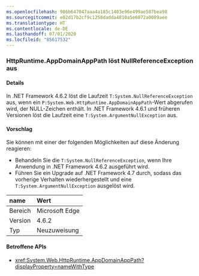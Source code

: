 ```yaml
---
ms.openlocfilehash: 986b647047aaa4a185c1403e96e499ae587bea98
ms.sourcegitcommit: e02d17b2cf9c1258dadda4810a5e6072a0089aee
ms.translationtype: HT
ms.contentlocale: de-DE
ms.lasthandoff: 07/01/2020
ms.locfileid: "85617532"
---
```

### <a name="httpruntimeappdomainapppath-throws-a-nullreferenceexception"></a>HttpRuntime.AppDomainAppPath löst NullReferenceException aus

#### <a name="details"></a>Details

In .NET Framework 4.6.2 löst die Laufzeit `T:System.NullReferenceException` aus, wenn ein `P:System.Web.HttpRuntime.AppDomainAppPath`-Wert abgerufen wird, der NULL-Zeichen enthält. In .NET Framework 4.6.1 und früheren Versionen löst die Laufzeit eine `T:System.ArgumentNullException` aus.

#### <a name="suggestion"></a>Vorschlag

Sie können mit einer der folgenden Möglichkeiten auf diese Änderung reagieren:

- Behandeln Sie die `T:System.NullReferenceException`, wenn Ihre Anwendung in .NET Framework 4.6.2 ausgeführt wird.
- Führen Sie ein Upgrade auf .NET Framework 4.7 durch, sodass das vorherige Verhalten wiederhergestellt und eine `T:System.ArgumentNullException` ausgelöst wird.

| name    | Wert       |
|:--------|:------------|
| Bereich   | Microsoft Edge        |
| Version | 4.6.2       |
| Typ    | Neuzuweisung |

#### <a name="affected-apis"></a>Betroffene APIs

- <xref:System.Web.HttpRuntime.AppDomainAppPath?displayProperty=nameWithType>
